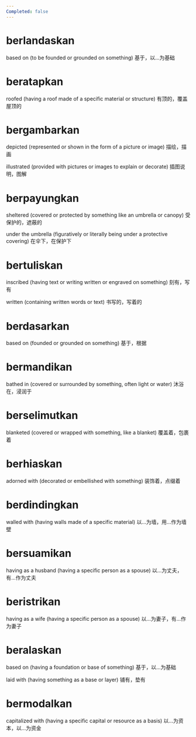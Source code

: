 ```yaml
---
Completed: false
---
```


# berlandaskan

based on (to be founded or grounded on something)
基于，以...为基础

# beratapkan

roofed (having a roof made of a specific material or structure)
有顶的，覆盖屋顶的

# bergambarkan

depicted (represented or shown in the form of a picture or image)
描绘，描画

illustrated (provided with pictures or images to explain or decorate)
插图说明，图解

# berpayungkan

sheltered (covered or protected by something like an umbrella or canopy)
受保护的，遮蔽的

under the umbrella (figuratively or literally being under a protective covering)
在伞下，在保护下

# bertuliskan

inscribed (having text or writing written or engraved on something)
刻有，写有

written (containing written words or text)
书写的，写着的

# berdasarkan

based on (founded or grounded on something)
基于，根据

# bermandikan

bathed in (covered or surrounded by something, often light or water)
沐浴在，浸润于

# berselimutkan

blanketed (covered or wrapped with something, like a blanket)
覆盖着，包裹着

# berhiaskan

adorned with (decorated or embellished with something)
装饰着，点缀着

# berdindingkan

walled with (having walls made of a specific material)
以...为墙，用...作为墙壁

# bersuamikan

having as a husband (having a specific person as a spouse)
以...为丈夫，有...作为丈夫

# beristrikan

having as a wife (having a specific person as a spouse)
以...为妻子，有...作为妻子

# beralaskan

based on (having a foundation or base of something)
基于，以...为基础

laid with (having something as a base or layer)
铺有，垫有

# bermodalkan

capitalized with (having a specific capital or resource as a basis)
以...为资本，以...为资金
